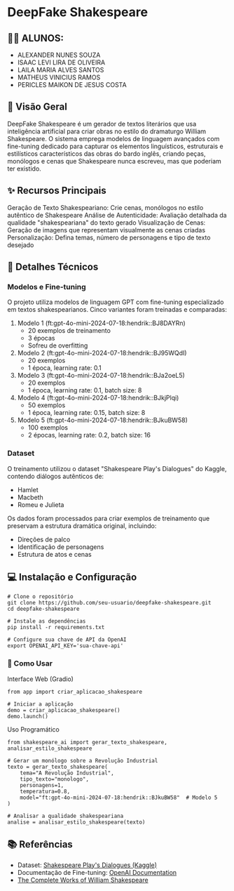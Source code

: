 # DeepFake Shakespeare

## 🧑‍💻 ALUNOS:
- ALEXANDER NUNES SOUZA
- ISAAC LEVI LIRA DE OLIVEIRA
- LAILA MARIA ALVES SANTOS
- MATHEUS VINICIUS RAMOS
- PERICLES MAIKON DE JESUS COSTA

## 📜 Visão Geral
DeepFake Shakespeare é um gerador de textos literários que usa inteligência artificial para criar obras no estilo do dramaturgo William Shakespeare. O sistema emprega modelos de linguagem avançados com fine-tuning dedicado para capturar os elementos linguísticos, estruturais e estilísticos característicos das obras do bardo inglês, criando peças, monólogos e cenas que Shakespeare nunca escreveu, mas que poderiam ter existido.

## ✨ Recursos Principais
Geração de Texto Shakespeariano: Crie cenas, monólogos no estilo autêntico de Shakespeare
Análise de Autenticidade: Avaliação detalhada da qualidade "shakespeariana" do texto gerado
Visualização de Cenas: Geração de imagens que representam visualmente as cenas criadas
Personalização: Defina temas, número de personagens e tipo de texto desejado

## 🔧 Detalhes Técnicos
### Modelos e Fine-tuning
O projeto utiliza modelos de linguagem GPT com fine-tuning especializado em textos shakespearianos. Cinco variantes foram treinadas e comparadas:

1. Modelo 1 (ft:gpt-4o-mini-2024-07-18:hendrik::BJ8DAYRn)
    - 20 exemplos de treinamento
    - 3 épocas
    - Sofreu de overfitting
2. Modelo 2 (ft:gpt-4o-mini-2024-07-18:hendrik::BJ95WQdI)
    - 20 exemplos
    - 1 época, learning rate: 0.1
3. Modelo 3 (ft:gpt-4o-mini-2024-07-18:hendrik::BJa2oeL5)
    - 20 exemplos
    - 1 época, learning rate: 0.1, batch size: 8
4. Modelo 4 (ft:gpt-4o-mini-2024-07-18:hendrik::BJkjPlqi)
    - 50 exemplos
    - 1 época, learning rate: 0.15, batch size: 8
5. Modelo 5 (ft:gpt-4o-mini-2024-07-18:hendrik::BJkuBW58)
    - 100 exemplos
    - 2 épocas, learning rate: 0.2, batch size: 16

### Dataset
O treinamento utilizou o dataset "Shakespeare Play's Dialogues" do Kaggle, contendo diálogos autênticos de:

- Hamlet
- Macbeth
- Romeu e Julieta

Os dados foram processados para criar exemplos de treinamento que preservam a estrutura dramática original, incluindo:

- Direções de palco
- Identificação de personagens
- Estrutura de atos e cenas

## 💻 Instalação e Configuração

```
# Clone o repositório
git clone https://github.com/seu-usuario/deepfake-shakespeare.git
cd deepfake-shakespeare

# Instale as dependências
pip install -r requirements.txt

# Configure sua chave de API da OpenAI
export OPENAI_API_KEY='sua-chave-api'
```

### 🚀 Como Usar
Interface Web (Gradio)
```
from app import criar_aplicacao_shakespeare

# Iniciar a aplicação
demo = criar_aplicacao_shakespeare()
demo.launch()
```

Uso Programático
```
from shakespeare_ai import gerar_texto_shakespeare, analisar_estilo_shakespeare

# Gerar um monólogo sobre a Revolução Industrial
texto = gerar_texto_shakespeare(
    tema="A Revolução Industrial", 
    tipo_texto="monologo", 
    personagens=1,
    temperatura=0.8,
    model="ft:gpt-4o-mini-2024-07-18:hendrik::BJkuBW58"  # Modelo 5
)

# Analisar a qualidade shakespeariana
analise = analisar_estilo_shakespeare(texto)
```
## 📚 Referências
- Dataset: [Shakespeare Play's Dialogues (Kaggle)](https://www.kaggle.com/umerhaddii/shakespeare-plays-dialogues)
- Documentação de Fine-tuning: [OpenAI Documentation](https://platform.openai.com/docs/guides/fine-tuning)
- [The Complete Works of William Shakespeare](shakespeare.mit.edu)
